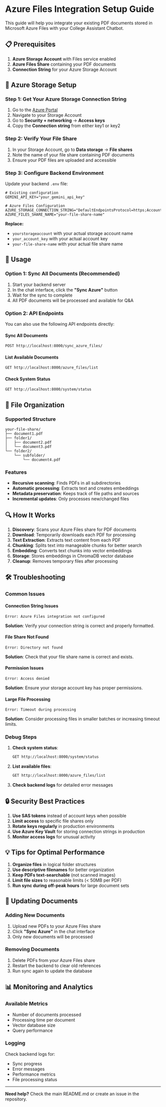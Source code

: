 # Azure Files Integration Setup Guide

This guide will help you integrate your existing PDF documents stored in Microsoft Azure Files with your College Assistant Chatbot.

## 📋 Prerequisites

1. **Azure Storage Account** with Files service enabled
2. **Azure Files Share** containing your PDF documents
3. **Connection String** for your Azure Storage Account

## 🔧 Azure Storage Setup

### Step 1: Get Your Azure Storage Connection String

1. Go to the [Azure Portal](https://portal.azure.com)
2. Navigate to your Storage Account
3. Go to **Security + networking** → **Access keys**
4. Copy the **Connection string** from either key1 or key2

### Step 2: Verify Your File Share

1. In your Storage Account, go to **Data storage** → **File shares**
2. Note the name of your file share containing PDF documents
3. Ensure your PDF files are uploaded and accessible

### Step 3: Configure Backend Environment

Update your backend `.env` file:

```env
# Existing configuration
GEMINI_API_KEY="your_gemini_api_key"

# Azure Files Configuration
AZURE_STORAGE_CONNECTION_STRING="DefaultEndpointsProtocol=https;AccountName=yourstorageaccount;AccountKey=your_account_key;EndpointSuffix=core.windows.net"
AZURE_FILES_SHARE_NAME="your-file-share-name"
```

**Replace:**
- `yourstorageaccount` with your actual storage account name
- `your_account_key` with your actual account key
- `your-file-share-name` with your actual file share name

## 🚀 Usage

### Option 1: Sync All Documents (Recommended)

1. Start your backend server
2. In the chat interface, click the **"Sync Azure"** button
3. Wait for the sync to complete
4. All PDF documents will be processed and available for Q&A

### Option 2: API Endpoints

You can also use the following API endpoints directly:

#### Sync All Documents
```bash
POST http://localhost:8000/sync_azure_files/
```

#### List Available Documents
```bash
GET http://localhost:8000/azure_files/list
```

#### Check System Status
```bash
GET http://localhost:8000/system/status
```

## 📁 File Organization

### Supported Structure
```
your-file-share/
├── document1.pdf
├── folder1/
│   ├── document2.pdf
│   └── document3.pdf
└── folder2/
    └── subfolder/
        └── document4.pdf
```

### Features
- **Recursive scanning**: Finds PDFs in all subdirectories
- **Automatic processing**: Extracts text and creates embeddings
- **Metadata preservation**: Keeps track of file paths and sources
- **Incremental updates**: Only processes new/changed files

## 🔍 How It Works

1. **Discovery**: Scans your Azure Files share for PDF documents
2. **Download**: Temporarily downloads each PDF for processing
3. **Text Extraction**: Extracts text content from each PDF
4. **Chunking**: Splits text into manageable chunks for better search
5. **Embedding**: Converts text chunks into vector embeddings
6. **Storage**: Stores embeddings in ChromaDB vector database
7. **Cleanup**: Removes temporary files after processing

## 🛠 Troubleshooting

### Common Issues

#### Connection String Issues
```
Error: Azure Files integration not configured
```
**Solution**: Verify your connection string is correct and properly formatted.

#### File Share Not Found
```
Error: Directory not found
```
**Solution**: Check that your file share name is correct and exists.

#### Permission Issues
```
Error: Access denied
```
**Solution**: Ensure your storage account key has proper permissions.

#### Large File Processing
```
Error: Timeout during processing
```
**Solution**: Consider processing files in smaller batches or increasing timeout limits.

### Debug Steps

1. **Check system status**:
   ```bash
   GET http://localhost:8000/system/status
   ```

2. **List available files**:
   ```bash
   GET http://localhost:8000/azure_files/list
   ```

3. **Check backend logs** for detailed error messages

## 🔒 Security Best Practices

1. **Use SAS tokens** instead of account keys when possible
2. **Limit access** to specific file shares only
3. **Rotate keys regularly** in production environments
4. **Use Azure Key Vault** for storing connection strings in production
5. **Monitor access logs** for unusual activity

## 💡 Tips for Optimal Performance

1. **Organize files** in logical folder structures
2. **Use descriptive filenames** for better organization
3. **Keep PDFs text-searchable** (not scanned images)
4. **Limit file sizes** to reasonable limits (< 50MB per PDF)
5. **Run sync during off-peak hours** for large document sets

## 🔄 Updating Documents

### Adding New Documents
1. Upload new PDFs to your Azure Files share
2. Click **"Sync Azure"** in the chat interface
3. Only new documents will be processed

### Removing Documents
1. Delete PDFs from your Azure Files share
2. Restart the backend to clear old references
3. Run sync again to update the database

## 📊 Monitoring and Analytics

### Available Metrics
- Number of documents processed
- Processing time per document
- Vector database size
- Query performance

### Logging
Check backend logs for:
- Sync progress
- Error messages
- Performance metrics
- File processing status

---

**Need help?** Check the main README.md or create an issue in the repository.
